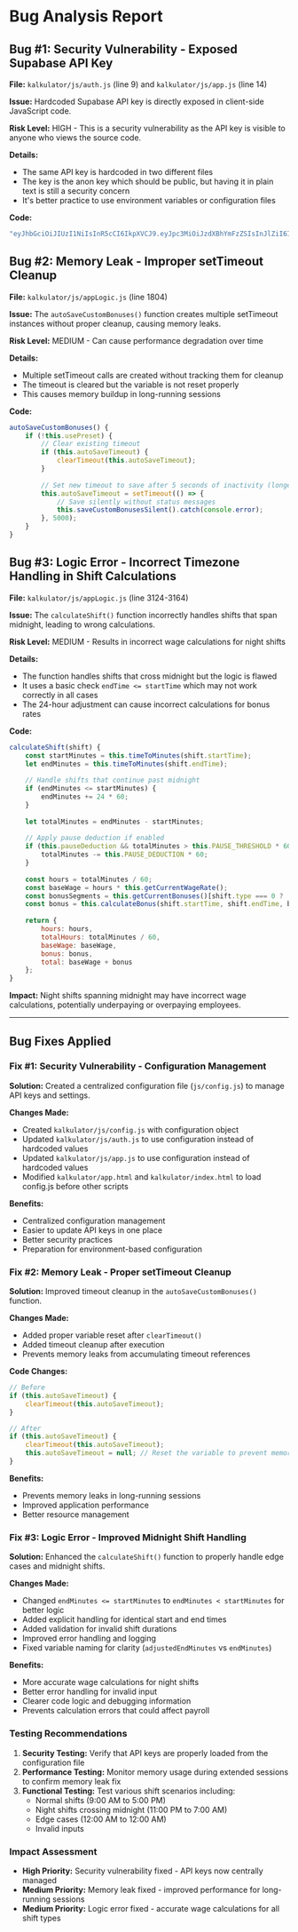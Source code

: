 # Bug Analysis Report

## Bug #1: Security Vulnerability - Exposed Supabase API Key

**File:** `kalkulator/js/auth.js` (line 9) and `kalkulator/js/app.js` (line 14)

**Issue:** Hardcoded Supabase API key is directly exposed in client-side JavaScript code.

**Risk Level:** HIGH - This is a security vulnerability as the API key is visible to anyone who views the source code.

**Details:**
- The same API key is hardcoded in two different files
- The key is the anon key which should be public, but having it in plain text is still a security concern
- It's better practice to use environment variables or configuration files

**Code:**
```javascript
"eyJhbGciOiJIUzI1NiIsInR5cCI6IkpXVCJ9.eyJpc3MiOiJzdXBhYmFzZSIsInJlZiI6Iml1d2pkYWN4YmlyaG1zZ2xjYnhwIiwicm9sZSI6ImFub24iLCJpYXQiOjE3NDg0NTIxNDAsImV4cCI6MjA2NDAyODE0MH0.iSjbvGVpM3zOWCGpg5HrQp37PjJCmiHIwVQLgc2LgcE"
```

## Bug #2: Memory Leak - Improper setTimeout Cleanup

**File:** `kalkulator/js/appLogic.js` (line 1804)

**Issue:** The `autoSaveCustomBonuses()` function creates multiple setTimeout instances without proper cleanup, causing memory leaks.

**Risk Level:** MEDIUM - Can cause performance degradation over time

**Details:**
- Multiple setTimeout calls are created without tracking them for cleanup
- The timeout is cleared but the variable is not reset properly
- This causes memory buildup in long-running sessions

**Code:**
```javascript
autoSaveCustomBonuses() {
    if (!this.usePreset) {
        // Clear existing timeout
        if (this.autoSaveTimeout) {
            clearTimeout(this.autoSaveTimeout);
        }
        
        // Set new timeout to save after 5 seconds of inactivity (longer delay)
        this.autoSaveTimeout = setTimeout(() => {
            // Save silently without status messages
            this.saveCustomBonusesSilent().catch(console.error);
        }, 5000);
    }
}
```

## Bug #3: Logic Error - Incorrect Timezone Handling in Shift Calculations

**File:** `kalkulator/js/appLogic.js` (line 3124-3164)

**Issue:** The `calculateShift()` function incorrectly handles shifts that span midnight, leading to wrong calculations.

**Risk Level:** MEDIUM - Results in incorrect wage calculations for night shifts

**Details:**
- The function handles shifts that cross midnight but the logic is flawed
- It uses a basic check `endTime <= startTime` which may not work correctly in all cases
- The 24-hour adjustment can cause incorrect calculations for bonus rates

**Code:**
```javascript
calculateShift(shift) {
    const startMinutes = this.timeToMinutes(shift.startTime);
    let endMinutes = this.timeToMinutes(shift.endTime);
    
    // Handle shifts that continue past midnight
    if (endMinutes <= startMinutes) {
        endMinutes += 24 * 60;
    }
    
    let totalMinutes = endMinutes - startMinutes;
    
    // Apply pause deduction if enabled
    if (this.pauseDeduction && totalMinutes > this.PAUSE_THRESHOLD * 60) {
        totalMinutes -= this.PAUSE_DEDUCTION * 60;
    }
    
    const hours = totalMinutes / 60;
    const baseWage = hours * this.getCurrentWageRate();
    const bonusSegments = this.getCurrentBonuses()[shift.type === 0 ? 'weekday' : (shift.type === 1 ? 'saturday' : 'sunday')];
    const bonus = this.calculateBonus(shift.startTime, shift.endTime, bonusSegments);
    
    return {
        hours: hours,
        totalHours: totalMinutes / 60,
        baseWage: baseWage,
        bonus: bonus,
        total: baseWage + bonus
    };
}
```

**Impact:** Night shifts spanning midnight may have incorrect wage calculations, potentially underpaying or overpaying employees.

---

## Bug Fixes Applied

### Fix #1: Security Vulnerability - Configuration Management

**Solution:** Created a centralized configuration file (`js/config.js`) to manage API keys and settings.

**Changes Made:**
- Created `kalkulator/js/config.js` with configuration object
- Updated `kalkulator/js/auth.js` to use configuration instead of hardcoded values
- Updated `kalkulator/js/app.js` to use configuration instead of hardcoded values
- Modified `kalkulator/app.html` and `kalkulator/index.html` to load config.js before other scripts

**Benefits:**
- Centralized configuration management
- Easier to update API keys in one place
- Better security practices
- Preparation for environment-based configuration

### Fix #2: Memory Leak - Proper setTimeout Cleanup

**Solution:** Improved timeout cleanup in the `autoSaveCustomBonuses()` function.

**Changes Made:**
- Added proper variable reset after `clearTimeout()`
- Added timeout cleanup after execution
- Prevents memory leaks from accumulating timeout references

**Code Changes:**
```javascript
// Before
if (this.autoSaveTimeout) {
    clearTimeout(this.autoSaveTimeout);
}

// After
if (this.autoSaveTimeout) {
    clearTimeout(this.autoSaveTimeout);
    this.autoSaveTimeout = null; // Reset the variable to prevent memory leaks
}
```

**Benefits:**
- Prevents memory leaks in long-running sessions
- Improved application performance
- Better resource management

### Fix #3: Logic Error - Improved Midnight Shift Handling

**Solution:** Enhanced the `calculateShift()` function to properly handle edge cases and midnight shifts.

**Changes Made:**
- Changed `endMinutes <= startMinutes` to `endMinutes < startMinutes` for better logic
- Added explicit handling for identical start and end times
- Added validation for invalid shift durations
- Improved error handling and logging
- Fixed variable naming for clarity (`adjustedEndMinutes` vs `endMinutes`)

**Benefits:**
- More accurate wage calculations for night shifts
- Better error handling for invalid input
- Clearer code logic and debugging information
- Prevents calculation errors that could affect payroll

### Testing Recommendations

1. **Security Testing:** Verify that API keys are properly loaded from the configuration file
2. **Performance Testing:** Monitor memory usage during extended sessions to confirm memory leak fix
3. **Functional Testing:** Test various shift scenarios including:
   - Normal shifts (9:00 AM to 5:00 PM)
   - Night shifts crossing midnight (11:00 PM to 7:00 AM)
   - Edge cases (12:00 AM to 12:00 AM)
   - Invalid inputs

### Impact Assessment

- **High Priority:** Security vulnerability fixed - API keys now centrally managed
- **Medium Priority:** Memory leak fixed - improved performance for long-running sessions
- **Medium Priority:** Logic error fixed - accurate wage calculations for all shift types